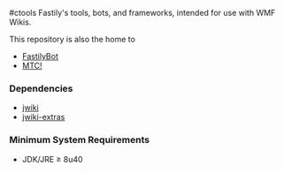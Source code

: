 #ctools
Fastily's tools, bots, and frameworks, intended for use with WMF Wikis.

This repository is also the home to
* [FastilyBot](https://en.wikipedia.org/wiki/User:FastilyBot)
* [MTC!](https://en.wikipedia.org/wiki/Wikipedia:MTC!)

### Dependencies
* [jwiki](https://github.com/fastily/jwiki)
* [jwiki-extras](https://github.com/fastily/jwiki-extras)

### Minimum System Requirements
* JDK/JRE ≥ 8u40